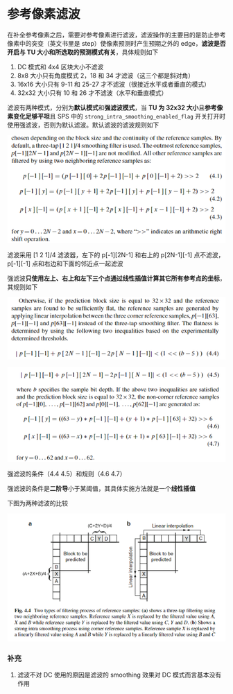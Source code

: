 # 参考像素滤波

在补全参考像素之后，需要对参考像素进行滤波，滤波操作的主要目的是防止参考像素中的突变（英文书里是 step）使像素预测时产生预期之外的 edge，**滤波是否开启与 TU 大小和所选取的预测模式有关**，具体规则如下

1. DC 模式和 4x4 区块大小不滤波
2. 8x8 大小只有角度模式 2，18 和 34 才滤波（这三个都是斜对角）
3. 16x16 大小只有 9-11 和 25-27 才不滤波（很接近水平或者垂直的模式）
4. 32x32 大小只有 10 和 26 才不滤波（水平和垂直模式）

滤波有两种模式，分别为**默认模式**和**强滤波模式**，当 **TU 为 32x32 大小**且**参考像素变化足够平坦**且 SPS 中的 `strong_intra_smoothing_enabled_flag` 开关打开时使用强滤波，否则为默认滤波。默认滤波的滤波规则如下

![%E5%8F%82%E8%80%83%E5%83%8F%E7%B4%A0%E6%BB%A4%E6%B3%A2%200014d08b930c48c2a9f6cc84c12fc312/Untitled.png](markdown_images/Untitled-1604934633474.png)

滤波采用 [1 2 1]/4 滤波器，左下的 p[-1]\[2N-1] 和右上的 p[2N-1]\[-1] 点不滤波，p[-1]\[-1] 点和右边和下面的邻近点一起滤波

强滤波**只使用左上、右上和左下三个点通过线性插值计算其它所有参考点的坐标**，其规则如下

![%E5%8F%82%E8%80%83%E5%83%8F%E7%B4%A0%E6%BB%A4%E6%B3%A2%200014d08b930c48c2a9f6cc84c12fc312/Untitled%201.png](markdown_images/Untitled%201-1604934633474.png)

![%E5%8F%82%E8%80%83%E5%83%8F%E7%B4%A0%E6%BB%A4%E6%B3%A2%200014d08b930c48c2a9f6cc84c12fc312/Untitled%202.png](markdown_images/Untitled%202-1604934633475.png)

强滤波的条件（4.4 4.5）和规则（4.6 4.7）

强滤波的条件是**二阶导**小于某阈值，其具体实施方法就是一个**线性插值**

下图为两种滤波的比较

![%E5%8F%82%E8%80%83%E5%83%8F%E7%B4%A0%E6%BB%A4%E6%B3%A2%200014d08b930c48c2a9f6cc84c12fc312/Untitled%203.png](markdown_images/Untitled%203-1604934633475.png)

### 补充

1. 滤波不对 DC 使用的原因是滤波的 smoothing 效果对 DC 模式而言基本没有作用